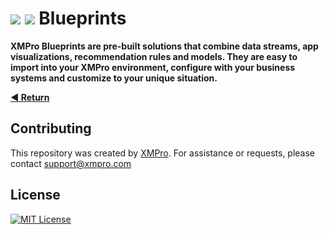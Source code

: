 <!-- omit in toc -->
# ![](https://github.com/XMPro/_resources/blob/main/icons/blueprint_dark.png#gh-dark-mode-only) ![](https://github.com/XMPro/_resources/blob/main/icons/blueprint.png#gh-light-mode-only) Blueprints  

**XMPro Blueprints are pre-built solutions that combine data streams, app visualizations, recommendation rules and models. They are easy to import into your XMPro environment, configure with your business systems and customize to your unique situation.**

[**◄ Return**](https://github.com/XMPro/demonstrations)
<br />

## Contributing
This repository was created by <a href="https://xmpro.com/">XMPro</a>. For assistance or requests, please contact <a href="mailto:support@xmpro.com">support@xmpro.com</a>

## License
[![MIT License](https://img.shields.io/badge/License-MIT-green.svg)](https://choosealicense.com/licenses/mit/)
